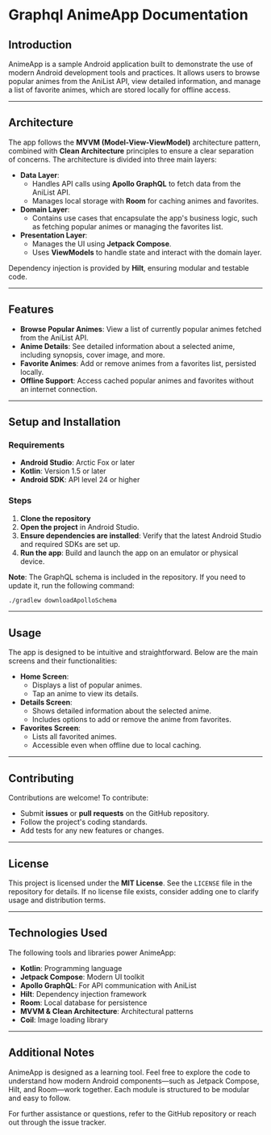 # Graphql AnimeApp Documentation

## Introduction
AnimeApp is a sample Android application built to demonstrate the use of modern Android development tools and practices. It allows users to browse popular animes from the AniList API, view detailed information, and manage a list of favorite animes, which are stored locally for offline access.

---

## Architecture
The app follows the **MVVM (Model-View-ViewModel)** architecture pattern, combined with **Clean Architecture** principles to ensure a clear separation of concerns. The architecture is divided into three main layers:

- **Data Layer**: 
  - Handles API calls using **Apollo GraphQL** to fetch data from the AniList API.
  - Manages local storage with **Room** for caching animes and favorites.
- **Domain Layer**: 
  - Contains use cases that encapsulate the app's business logic, such as fetching popular animes or managing the favorites list.
- **Presentation Layer**: 
  - Manages the UI using **Jetpack Compose**.
  - Uses **ViewModels** to handle state and interact with the domain layer.

Dependency injection is provided by **Hilt**, ensuring modular and testable code.

---

## Features
- **Browse Popular Animes**: View a list of currently popular animes fetched from the AniList API.
- **Anime Details**: See detailed information about a selected anime, including synopsis, cover image, and more.
- **Favorite Animes**: Add or remove animes from a favorites list, persisted locally.
- **Offline Support**: Access cached popular animes and favorites without an internet connection.

---

## Setup and Installation

### Requirements
- **Android Studio**: Arctic Fox or later
- **Kotlin**: Version 1.5 or later
- **Android SDK**: API level 24 or higher

### Steps
1. **Clone the repository**
2. **Open the project** in Android Studio.
3. **Ensure dependencies are installed**: Verify that the latest Android Studio and required SDKs are set up.
4. **Run the app**: Build and launch the app on an emulator or physical device.

**Note**: The GraphQL schema is included in the repository. If you need to update it, run the following command:
```bash
./gradlew downloadApolloSchema
```

---

## Usage
The app is designed to be intuitive and straightforward. Below are the main screens and their functionalities:

- **Home Screen**: 
  - Displays a list of popular animes.
  - Tap an anime to view its details.
- **Details Screen**: 
  - Shows detailed information about the selected anime.
  - Includes options to add or remove the anime from favorites.
- **Favorites Screen**: 
  - Lists all favorited animes.
  - Accessible even when offline due to local caching.

---

## Contributing
Contributions are welcome! To contribute:
- Submit **issues** or **pull requests** on the GitHub repository.
- Follow the project's coding standards.
- Add tests for any new features or changes.

---

## License
This project is licensed under the **MIT License**. See the `LICENSE` file in the repository for details. If no license file exists, consider adding one to clarify usage and distribution terms.

---

## Technologies Used
The following tools and libraries power AnimeApp:
- **Kotlin**: Programming language
- **Jetpack Compose**: Modern UI toolkit
- **Apollo GraphQL**: For API communication with AniList
- **Hilt**: Dependency injection framework
- **Room**: Local database for persistence
- **MVVM & Clean Architecture**: Architectural patterns
- **Coil**: Image loading library

---

## Additional Notes
AnimeApp is designed as a learning tool. Feel free to explore the code to understand how modern Android components—such as Jetpack Compose, Hilt, and Room—work together. Each module is structured to be modular and easy to follow.

For further assistance or questions, refer to the GitHub repository or reach out through the issue tracker.
